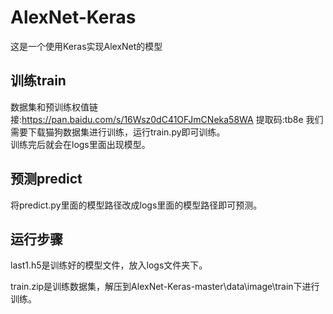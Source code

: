 # AlexNet-Keras
这是一个使用Keras实现AlexNet的模型  

## 训练train
数据集和预训练权值链接:https://pan.baidu.com/s/16Wsz0dC41OFJmCNeka58WA 
提取码:tb8e
我们需要下载猫狗数据集进行训练，运行train.py即可训练。  
训练完后就会在logs里面出现模型。  

## 预测predict
将predict.py里面的模型路径改成logs里面的模型路径即可预测。  

## 运行步骤
last1.h5是训练好的模型文件，放入logs文件夹下。

train.zip是训练数据集，解压到AlexNet-Keras-master\data\image\train下进行训练。



